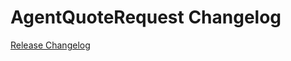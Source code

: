 # AgentQuoteRequest Changelog

[Release Changelog](https://github.com/spryker/agent-quote-request/releases)
